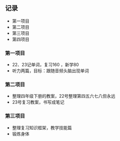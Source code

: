 ## 记录
- 第一项目
- 第二项目
- 第三项目
- 第四项目

### 第一项目
- 22、23记单词，复习160 ，新学80
- 听力两篇，目标：跟随音频头脑出现单词
### 第二项目
- 整理四年级下册的教案，22号整理第四五六七八但永远
- 23号复习教案，书写成笔记
### 第三项目
- 整理复习知识框架，教学技能篇
- 锻炼身体
